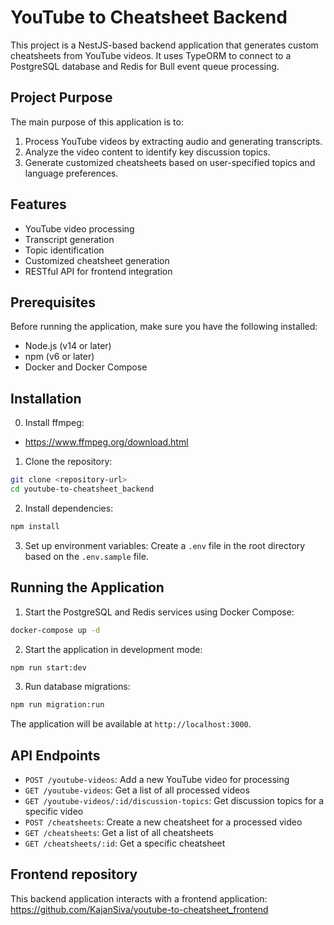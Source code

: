 # YouTube to Cheatsheet Backend

This project is a NestJS-based backend application that generates custom cheatsheets from YouTube videos. It uses TypeORM to connect to a PostgreSQL database and Redis for Bull event queue processing.

## Project Purpose

The main purpose of this application is to:

1. Process YouTube videos by extracting audio and generating transcripts.
2. Analyze the video content to identify key discussion topics.
3. Generate customized cheatsheets based on user-specified topics and language preferences.

## Features

- YouTube video processing
- Transcript generation
- Topic identification
- Customized cheatsheet generation
- RESTful API for frontend integration

## Prerequisites

Before running the application, make sure you have the following installed:

- Node.js (v14 or later)
- npm (v6 or later)
- Docker and Docker Compose

## Installation

0. Install ffmpeg:
- https://www.ffmpeg.org/download.html

1. Clone the repository:
```bash
git clone <repository-url>
cd youtube-to-cheatsheet_backend
```

2. Install dependencies:
```bash
npm install
```

3. Set up environment variables:
Create a `.env` file in the root directory based on the `.env.sample` file.


## Running the Application

1. Start the PostgreSQL and Redis services using Docker Compose:
```bash
docker-compose up -d
```

2. Start the application in development mode:
```bash
npm run start:dev
```

3. Run database migrations:
```bash
npm run migration:run
```

The application will be available at `http://localhost:3000`.

## API Endpoints

- `POST /youtube-videos`: Add a new YouTube video for processing
- `GET /youtube-videos`: Get a list of all processed videos
- `GET /youtube-videos/:id/discussion-topics`: Get discussion topics for a specific video
- `POST /cheatsheets`: Create a new cheatsheet for a processed video
- `GET /cheatsheets`: Get a list of all cheatsheets
- `GET /cheatsheets/:id`: Get a specific cheatsheet


## Frontend repository

This backend application interacts with a frontend application:
https://github.com/KajanSiva/youtube-to-cheatsheet_frontend